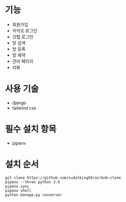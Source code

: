 # 기능

- 회원가입
- 카카오 로그인
- 깃헙 로그인
- 방 검색
- 방 등록
- 방 예약
- 관리 페이지
- 리뷰

# 사용 기술

- django
- tailwind css

# 필수 설치 항목

- pipenv

# 설치 순서

```
git clone https://github.com/sudalking94/airbnb-clone
pipenv --three python 3.9
pipenv sync
pipenv shell
python manage.py runserver
```
